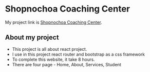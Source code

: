 # Shopnochoa Coaching Center

My project link is [Shopnochoa Coaching Center](https://assignment-with-react-router.netlify.app/).

## About my project

* This project is all about react project.
* I use in this project react router and bootstrap as a css framework
* To complete this website, it take 8 hours.
* There are four page - Home, About, Services, Student

